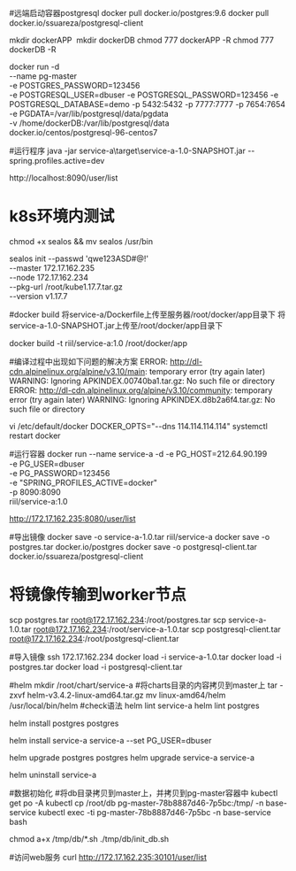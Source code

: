 #远端启动容器postgresql
docker pull docker.io/postgres:9.6
docker pull docker.io/ssuareza/postgresql-client

mkdir dockerAPP 
mkdir dockerDB
chmod 777 dockerAPP -R
chmod 777 dockerDB -R

docker run -d \
    --name pg-master \
    -e POSTGRES_PASSWORD=123456 \
    -e POSTGRESQL_USER=dbuser -e POSTGRESQL_PASSWORD=123456 -e POSTGRESQL_DATABASE=demo -p 5432:5432 -p 7777:7777 -p 7654:7654 \
    -e PGDATA=/var/lib/postgresql/data/pgdata \
    -v /home/dockerDB:/var/lib/postgresql/data \
    docker.io/centos/postgresql-96-centos7

#运行程序
java -jar service-a\target\service-a-1.0-SNAPSHOT.jar --spring.profiles.active=dev

http://localhost:8090/user/list

# k8s环境内测试
chmod +x sealos && mv sealos /usr/bin

sealos init --passwd 'qwe123ASD#@!' \
    --master 172.17.162.235  \
    --node 172.17.162.234 \
    --pkg-url /root/kube1.17.7.tar.gz \
    --version v1.17.7

#docker build
将service-a/Dockerfile上传至服务器/root/docker/app目录下
将service-a-1.0-SNAPSHOT.jar上传至/root/docker/app目录下

docker build -t riil/service-a:1.0 /root/docker/app

#编译过程中出现如下问题的解决方案
ERROR: http://dl-cdn.alpinelinux.org/alpine/v3.10/main: temporary error (try again later)
WARNING: Ignoring APKINDEX.00740ba1.tar.gz: No such file or directory
ERROR: http://dl-cdn.alpinelinux.org/alpine/v3.10/community: temporary error (try again later)
WARNING: Ignoring APKINDEX.d8b2a6f4.tar.gz: No such file or directory

vi /etc/default/docker
DOCKER_OPTS="--dns 114.114.114.114"
systemctl restart docker

#运行容器
docker run --name service-a -d -e PG_HOST=212.64.90.199 \
 -e PG_USER=dbuser \
 -e PG_PASSWORD=123456 \
 -e "SPRING_PROFILES_ACTIVE=docker" \
 -p 8090:8090 \
 riil/service-a:1.0
 
http://172.17.162.235:8080/user/list

#导出镜像
docker save -o service-a-1.0.tar riil/service-a
docker save -o postgres.tar docker.io/postgres
docker save -o postgresql-client.tar docker.io/ssuareza/postgresql-client

# 将镜像传输到worker节点
scp postgres.tar root@172.17.162.234:/root/postgres.tar
scp service-a-1.0.tar root@172.17.162.234:/root/service-a-1.0.tar
scp postgresql-client.tar root@172.17.162.234:/root/postgresql-client.tar

#导入镜像
ssh 172.17.162.234
docker load -i service-a-1.0.tar
docker load -i postgres.tar
docker load -i postgresql-client.tar

#helm
mkdir /root/chart/service-a
#将charts目录的内容拷贝到master上
tar -zxvf helm-v3.4.2-linux-amd64.tar.gz
mv linux-amd64/helm /usr/local/bin/helm
#check语法
helm lint service-a
helm lint postgres

helm install postgres postgres 
    
helm install service-a service-a --set PG_USER=dbuser

helm upgrade postgres postgres 
helm upgrade service-a service-a

helm uninstall service-a

#数据初始化
#将db目录拷贝到master上，并拷贝到pg-master容器中
kubectl get po -A
kubectl cp /root/db pg-master-78b8887d46-7p5bc:/tmp/ -n base-service
kubectl exec -ti pg-master-78b8887d46-7p5bc -n base-service bash

chmod a+x /tmp/db/*.sh
./tmp/db/init_db.sh

#访问web服务
curl http://172.17.162.235:30101/user/list


